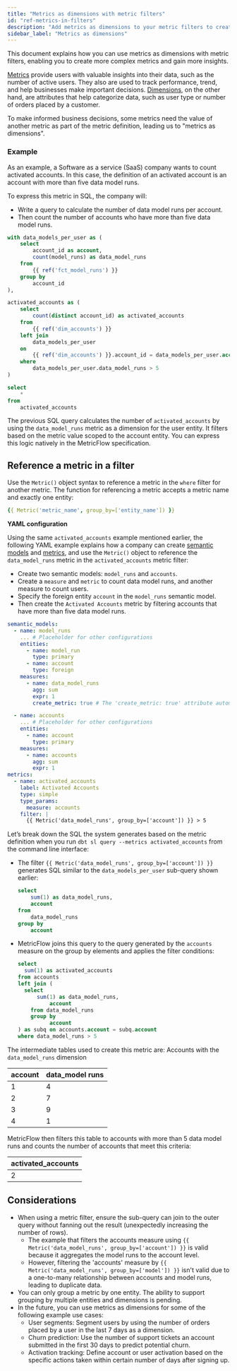 ```yaml
---
title: "Metrics as dimensions with metric filters"
id: "ref-metrics-in-filters"
description: "Add metrics as dimensions to your metric filters to create more complex metrics and gain more insights."
sidebar_label: "Metrics as dimensions"
---
```


This document explains how you can use metrics as dimensions with metric filters, enabling you to create more complex metrics and gain more insights.

[Metrics](/docs/build/metrics-overview) provide users with valuable insights into their data, such as the number of active users. They also are used to track performance, trend, and help businesses make important decisions. [Dimensions](/docs/build/dimensions), on the other hand, are attributes that help categorize data, such as user type or number of orders placed by a customer.

To make informed business decisions, some metrics need the value of another metric as part of the metric definition, leading us to "metrics as dimensions".

### Example

As an example, a Software as a service (SaaS) company wants to count activated accounts. In this case, the definition of an activated account is an account with more than five data model runs.  

To express this metric in SQL, the company will:
- Write a query to calculate the number of data model runs per account.
- Then count the number of accounts who have more than five data model runs.

```sql
with data_models_per_user as (
    select
        account_id as account,
        count(model_runs) as data_model_runs
    from 
        {{ ref('fct_model_runs') }}
    group by 
        account_id
),

activated_accounts as (
    select
        count(distinct account_id) as activated_accounts
    from 
        {{ ref('dim_accounts') }}
    left join 
        data_models_per_user 
    on 
        {{ ref('dim_accounts') }}.account_id = data_models_per_user.account
    where 
        data_models_per_user.data_model_runs > 5
)

select
    *
from 
    activated_accounts
```

The previous SQL query calculates the number of `activated_accounts` by using the `data_model_runs` metric as a dimension for the user entity. It filters based on the metric value scoped to the account entity. You can express this logic natively in the MetricFlow specification.

## Reference a metric in a filter

Use the `Metric()` object syntax to reference a metric in the `where` filter for another metric. The function for referencing a metric accepts a metric name and exactly one entity:

```yaml
{{ Metric('metric_name', group_by=['entity_name']) }}
```

**YAML configuration**

Using the same `activated_accounts` example mentioned earlier, the following YAML example explains how a company can create [semantic models](/docs/build/semantic-models) and [metrics](/docs/build/metrics-overview), and use the `Metric()` object to reference the `data_model_runs` metric in the `activated_accounts` metric filter:

- Create two semantic models: `model_runs` and `accounts`.
- Create a `measure` and `metric` to count data model runs, and another measure to count users.
- Specify the foreign entity `account` in the `model_runs` semantic model.
- Then create the `Activated Accounts` metric by filtering accounts that have more than five data model runs.

```yaml
semantic_models:
  - name: model_runs
    ... # Placeholder for other configurations
    entities:
      - name: model_run
        type: primary
      - name: account
        type: foreign
    measures:
      - name: data_model_runs
        agg: sum
        expr: 1
        create_metric: true # The 'create_metric: true' attribute automatically creates the 'data_model_runs' metric.

  - name: accounts
    ... # Placeholder for other configurations
    entities:
      - name: account
        type: primary
    measures:
      - name: accounts
        agg: sum
        expr: 1
metrics:
  - name: activated_accounts
    label: Activated Accounts
    type: simple
    type_params:
      measure: accounts
    filter: |
      {{ Metric('data_model_runs', group_by=['account']) }} > 5
```

Let’s break down the SQL the system generates based on the metric definition when you run `dbt sl query --metrics activated_accounts` from the command line interface:

- The filter `{{ Metric('data_model_runs', group_by=['account']) }}` generates SQL similar to the `data_models_per_user` sub-query shown earlier:

	```sql
	select
		sum(1) as data_model_runs,
		account
	from 
		data_model_runs
	group by
		account
	```

- MetricFlow joins this query to the query generated by the `accounts` measure on the group by elements and applies the filter conditions:

	```sql
	select
      sum(1) as activated_accounts
	from accounts
  left join (
      select
          sum(1) as data_model_runs, 
		      account
	    from data_model_runs
	    group by 
		      account
  ) as subq on accounts.account = subq.account
  where data_model_runs > 5
	```

The intermediate tables used to create this metric are: Accounts with the `data_model_runs` dimension

| account | data_model runs |
| --- | --- |
| 1 | 4 |
| 2 | 7 |
| 3 | 9 |
| 4 | 1 |

MetricFlow then filters this table to accounts with more than 5 data model runs and counts the number of accounts that meet this criteria:

| activated_accounts |
| --- |
| 2 |

## Considerations

- When using a metric filter, ensure the sub-query can join to the outer query without fanning out the result (unexpectedly increasing the number of rows).
  - The example that filters the accounts measure using `{{ Metric('data_model_runs', group_by=['account']) }}` is valid because it aggregates the model runs to the account level.
  - However, filtering the 'accounts' measure by `{{ Metric('data_model_runs', group_by=['model']) }}` isn't valid due to a one-to-many relationship between accounts and model runs, leading to duplicate data.
- You can only group a metric by one entity. The ability to support grouping by multiple entities and dimensions is pending.
- In the future, you can use metrics as dimensions for some of the following example use cases:
  - User segments: Segment users by using the number of orders placed by a user in the last 7 days as a dimension.
  - Churn prediction: Use the number of support tickets an account submitted in the first 30 days to predict potential churn.
  - Activation tracking: Define account or user activation based on the specific actions taken within certain number of days after signing up.
